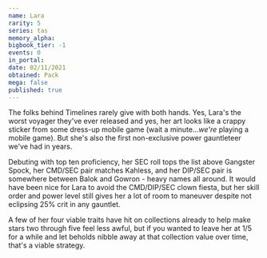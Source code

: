 ```yaml
---
name: Lara
rarity: 5
series: tas
memory_alpha:
bigbook_tier: -1
events: 0
in_portal:
date: 02/11/2021
obtained: Pack
mega: false
published: true
---
```


The folks behind Timelines rarely give with both hands. Yes, Lara's the worst voyager they've ever released and yes, her art looks like a crappy sticker from some dress-up mobile game (wait a minute...*we're* playing a mobile game). But she's also the first non-exclusive power gauntleteer we've had in years.

Debuting with top ten proficiency, her SEC roll tops the list above Gangster Spock, her CMD/SEC pair matches Kahless, and her DIP/SEC pair is somewhere between Balok and Gowron - heavy names all around. It would have been nice for Lara to avoid the CMD/DIP/SEC clown fiesta, but her skill order and power level still gives her a lot of room to maneuver despite not eclipsing 25% crit in any gauntlet.

A few of her four viable traits have hit on collections already to help make stars two through five feel less awful, but if you wanted to leave her at 1/5 for a while and let beholds nibble away at that collection value over time, that's a viable strategy.
